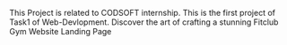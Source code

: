 This Project is related to CODSOFT internship.
This is the first project of Task1 of Web-Devlopment.
Discover the art of crafting a stunning Fitclub Gym Website Landing Page
